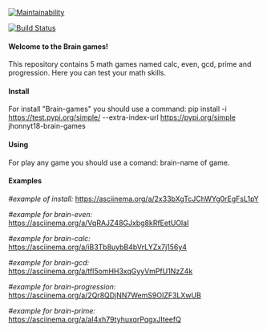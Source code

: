 [![Maintainability](https://api.codeclimate.com/v1/badges/a99a88d28ad37a79dbf6/maintainability)](https://codeclimate.com/github/JhonnyT18/python-project-lvl1)


[![Build Status](https://travis-ci.com/JhonnyT18/python-project-lvl1.svg?branch=master)](https://travis-ci.com/JhonnyT18/python-project-lvl1)


#### Welcome to the Brain games!
This repository contains 5 math games named calc, even, gcd, prime and progression. Here you can test your math skills.


#### Install
For install "Brain-games" you should use a command: pip install -i https://test.pypi.org/simple/ --extra-index-url https://pypi.org/simple jhonnyt18-brain-games


#### Using
For play any game you should use a comand: brain-name of game.


#### Examples
*#example of install:*
https://asciinema.org/a/2x33bXgTcJChWYg0rEgFsL1pY


*#example for brain-even:*
https://asciinema.org/a/VqRAJZ48GJxbg8kRfEetUOlaI


*#example for brain-calc:*
https://asciinema.org/a/iB3Tb8uybB4bVrLYZx7j156y4


*#example for brain-gcd:*
https://asciinema.org/a/tfl5omHH3xqGyyVmPfU1NzZ4k


*#example for brain-progression:*
https://asciinema.org/a/2Qr8QDjNN7WemS9OIZF3LXwUB


*#example for brain-prime:*
https://asciinema.org/a/aI4xh79tyhuxqrPqgxJIteefQ
